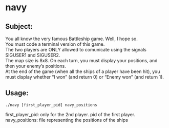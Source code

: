 # navy

## Subject:

You all know the very famous Battleship game. Well, I hope
so.  
You must code a terminal version of this game.  
The two players are ONLY allowed to comunicate using the
signals SIGUSER1 and SIGUSER2.  
The map size is 8x8. On each turn, you must display your
positions, and then your enemy’s positions.  
At the end of the game (when all the ships of a player have
been hit), you must display whether “I won” (and return 0) or
“Enemy won” (and return 1).

## Usage:

```./navy [first_player_pid] navy_positions```

first_player_pid:     only for the 2nd player. pid of the first player.  
navy_positions:       file representing the positions of the ships
